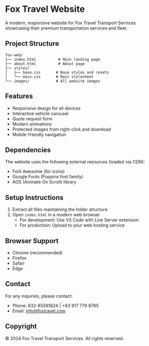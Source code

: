 # Fox Travel Website

A modern, responsive website for Fox Travel Transport Services showcasing their premium transportation services and fleet.

## Project Structure
```
fox-web/
├── index.html          # Main landing page
├── about.html          # About page
├── styles/            
│   ├── base.css       # Base styles and resets
│   └── main.css       # Main stylesheet
└── images/            # All website images
```

## Features
- Responsive design for all devices
- Interactive vehicle carousel
- Quote request form
- Modern animations
- Protected images from right-click and download
- Mobile-friendly navigation

## Dependencies
The website uses the following external resources (loaded via CDN):
- Font Awesome (for icons)
- Google Fonts (Poppins font family)
- AOS (Animate On Scroll) library

## Setup Instructions
1. Extract all files maintaining the folder structure
2. Open `index.html` in a modern web browser
   - For development: Use VS Code with Live Server extension
   - For production: Upload to your web hosting service

## Browser Support
- Chrome (recommended)
- Firefox
- Safari
- Edge

## Contact
For any inquiries, please contact:
- Phone: 632-85561624 | +63 917 779 8785
- Email: info@foxtravel.com

## Copyright
© 2024 Fox Travel Transport Services. All rights reserved. 